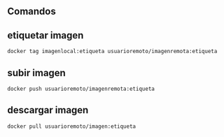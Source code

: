 ## Comandos

## etiquetar imagen

```
docker tag imagenlocal:etiqueta usuarioremoto/imagenremota:etiqueta
```

## subir imagen

```
docker push usuarioremoto/imagenremota:etiqueta
```

## descargar imagen

```
docker pull usuarioremoto/imagen:etiqueta
```

 
